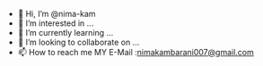 - 👋 Hi, I’m @nima-kam
- 👀 I’m interested in ...
- 🌱 I’m currently learning ...
- 💞️ I’m looking to collaborate on ...
- 📫 How to reach me 
MY E-Mail :nimakambarani007@gmail.com

<!---
nima-kam/nima-kam is a ✨ special ✨ repository because its `README.md` (this file) appears on your GitHub profile.
You can click the Preview link to take a look at your changes.
--->
